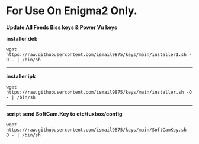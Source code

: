 # For Use On Enigma2 Only.

**Update All Feeds Biss keys & Power Vu keys**

**installer deb**

```
wget https://raw.githubusercontent.com/ismail9875/keys/main/installer1.sh -O - | /bin/sh
```
___
**installer ipk**

```
wget https://raw.githubusercontent.com/ismail9875/keys/main/installer.sh -O - | /bin/sh
```
___
**script send SoftCam.Key to etc/tuxbox/config**
```
wget https://raw.githubusercontent.com/ismail9875/keys/main/SoftCamKey.sh -O - | /bin/sh
```
